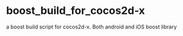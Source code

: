 boost_build_for_cocos2d-x
=========================

a boost build script for cocos2d-x. Both android and iOS boost library
